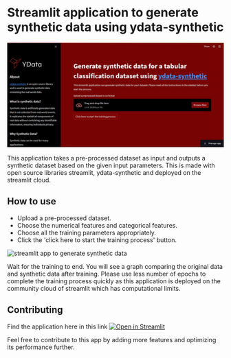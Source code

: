 # Streamlit application to generate synthetic data using ydata-synthetic

<img src="https://github.com/rajeshai/ydata-synthetic/blob/dev/examples/regular/streamlit%20app/app.JPG" alt="streamlit app to generate synthetic data">

This application takes a pre-processed dataset as input and outputs a synthetic dataset based on the given input parameters. This is made with open source libraries streamlit, ydata-synthetic and deployed on the streamlit cloud.

## How to use

- Upload a pre-processed dataset.
- Choose the numerical features and categorical features.
- Choose all the training parameters appropriately.
- Click the 'click here to start the training process' button.

<img src="https://github.com/rajeshai/ydata-synthetic/blob/dev/examples/regular/streamlit%20app/app.gif" alt="streamlit app to generate synthetic data">

Wait for the training to end. You will see a graph comparing the original data and synthetic data after training.
Please use less number of epochs to complete the training process quickly as this application is deployed on the community cloud of streamlit which has computational limits.


## Contributing

Find the application here in this link [![Open in Streamlit](https://static.streamlit.io/badges/streamlit_badge_black_white.svg)](https://share.streamlit.io/rajeshai/ydata-synthetic-streamlit/main/app.py)

Feel free to contribute to this app by adding more features and optimizing its performance further.

